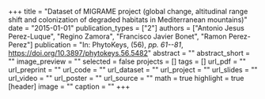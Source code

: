 +++
title = "Dataset of MIGRAME project (global change, altitudinal range shift and colonization of degraded habitats in Mediterranean mountains)"
date = "2015-01-01"
publication_types = ["2"]
authors = ["Antonio Jesus Perez-Luque", "Regino Zamora", "Francisco Javier Bonet", "Ramon Perez-Perez"]
publication = "In: PhytoKeys, (56), _pp. 61--81_, https://doi.org/10.3897/phytokeys.56.5482"
abstract = ""
abstract_short = ""
image_preview = ""
selected = false
projects = []
tags = []
url_pdf = ""
url_preprint = ""
url_code = ""
url_dataset = ""
url_project = ""
url_slides = ""
url_video = ""
url_poster = ""
url_source = ""
math = true
highlight = true
[header]
image = ""
caption = ""
+++

